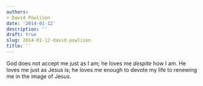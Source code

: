 ```yaml
---
authors:
- David Powlison
date: '2014-01-12'
description: ''
draft: true
slug: 2014-01-12-david-powlison
title: ''
---
```

God does not accept me just as I am; he loves me *despite* how I am. He loves me just as Jesus is; he loves me enough to devote my life to renewing me in the image of Jesus.




